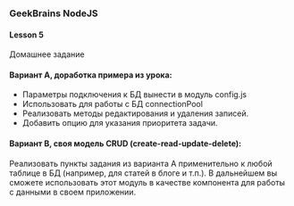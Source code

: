 ### GeekBrains NodeJS

#### Lesson 5

Домашнее задание
#### Вариант А, доработка примера из урока:
* Параметры подключения к БД вынести в модуль config.js
* Использовать для работы с БД connectionPool
* Реализовать методы редактирования и удаления записей.
* Добавить опцию для указания приоритета задачи.

#### Вариант B, своя модель CRUD (create-read-update-delete):
Реализовать пункты задания из варианта А применительно к любой таблице в БД (например, для статей в блоге и т.п.). В дальнейшем вы сможете использовать этот модуль в качестве компонента для работы с данными в своем приложении.
